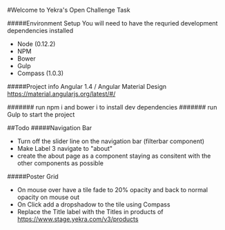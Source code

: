 #Welcome to Yekra's Open Challenge Task

#####Environment Setup
You will need to have the requried development dependencies installed
- Node (0.12.2)
- NPM
- Bower
- Gulp
- Compass (1.0.3)

#####Project info
Angular 1.4 / Angular Material Design
https://material.angularjs.org/latest/#/

####### run npm i and bower i to install dev dependencies
####### run Gulp to start the project



##Todo 
#####Navigation Bar
- Turn off the slider line on the navigation bar (filterbar component)
- Make Label 3 navigate to "about"
- create the about page as a component staying as consitent with the other components as possible

#####Poster Grid
- On mouse over have a tile fade to 20% opacity and back to normal opacity on mouse out
- On Click add a dropshadow to the tile using Compass
- Replace the Title label with the Titles in products of https://www.stage.yekra.com/v3/products








